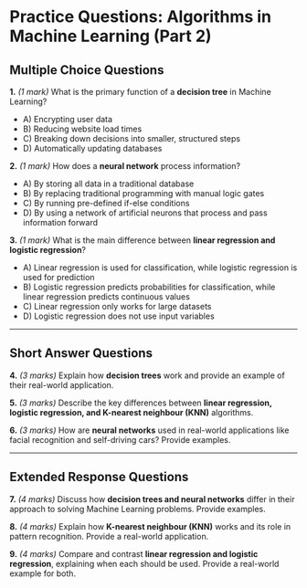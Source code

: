 # **Practice Questions: Algorithms in Machine Learning (Part 2)**

## **Multiple Choice Questions**

**1.** *(1 mark)* What is the primary function of a **decision tree** in Machine Learning?  
   - A) Encrypting user data  
   - B) Reducing website load times 
   - C) Breaking down decisions into smaller, structured steps 
   - D) Automatically updating databases  

**2.** *(1 mark)* How does a **neural network** process information?  
   - A) By storing all data in a traditional database  
   - B) By replacing traditional programming with manual logic gates  
   - C) By running pre-defined if-else conditions  
   - D) By using a network of artificial neurons that process and pass information forward

**3.** *(1 mark)* What is the main difference between **linear regression and logistic regression**?  
   - A) Linear regression is used for classification, while logistic regression is used for prediction  
   - B) Logistic regression predicts probabilities for classification, while linear regression predicts continuous values  
   - C) Linear regression only works for large datasets  
   - D) Logistic regression does not use input variables  

---

## **Short Answer Questions**

**4.** *(3 marks)* Explain how **decision trees** work and provide an example of their real-world application.  

**5.** *(3 marks)* Describe the key differences between **linear regression, logistic regression, and K-nearest neighbour (KNN)** algorithms.  

**6.** *(3 marks)* How are **neural networks** used in real-world applications like facial recognition and self-driving cars? Provide examples.  

---

## **Extended Response Questions**

**7.** *(4 marks)* Discuss how **decision trees and neural networks** differ in their approach to solving Machine Learning problems. Provide examples.  

**8.** *(4 marks)* Explain how **K-nearest neighbour (KNN)** works and its role in pattern recognition. Provide a real-world application.  

**9.** *(4 marks)* Compare and contrast **linear regression and logistic regression**, explaining when each should be used. Provide a real-world example for both.  

